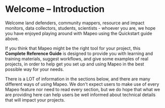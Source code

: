 # Welcome – Introduction

Welcome land defenders, community mappers, resource and impact monitors, data collectors, students, scientists - whoever you are, we hope you have enjoyed playing around with Mapeo using the Quickstart guide above.

If you think that Mapeo might be the right tool for your project, this **Complete** **Reference Guide** is designed to provide you with learning and training materials, suggest workflows, and give some examples of real projects, in order to help get you set up and using Mapeo in the best possible way for your needs.

There is a LOT of information in the sections below, and there are many different ways of using Mapeo. We don't expect users to make use of every Mapeo feature nor need to read every section, but we do hope that what we are providing here can help users be well informed about technical details that will impact your projects.

